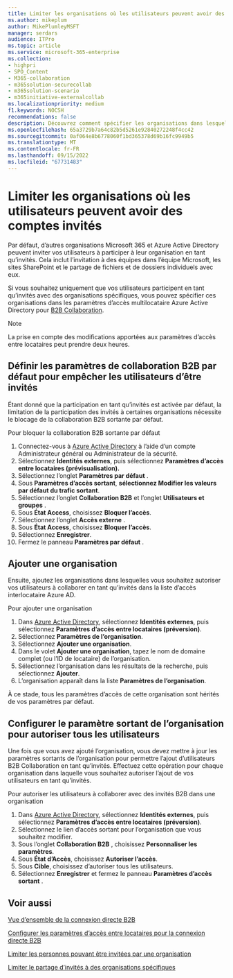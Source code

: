 ```yaml
---
title: Limiter les organisations où les utilisateurs peuvent avoir des comptes invités
ms.author: mikeplum
author: MikePlumleyMSFT
manager: serdars
audience: ITPro
ms.topic: article
ms.service: microsoft-365-enterprise
ms.collection:
- highpri
- SPO_Content
- M365-collaboration
- m365solution-securecollab
- m365solution-scenario
- m365initiative-externalcollab
ms.localizationpriority: medium
f1.keywords: NOCSH
recommendations: false
description: Découvrez comment spécifier les organisations dans lesquelles vos utilisateurs peuvent avoir des comptes invités.
ms.openlocfilehash: 65a3729b7a64c82b5d5261e92840272248f4cc42
ms.sourcegitcommit: 0af064e8b6778060f1bd365378d69b16fc9949b5
ms.translationtype: MT
ms.contentlocale: fr-FR
ms.lasthandoff: 09/15/2022
ms.locfileid: "67731483"
---
```

# <a name="limit-organizations-where-users-can-have-guest-accounts"></a>Limiter les organisations où les utilisateurs peuvent avoir des comptes invités

Par défaut, d’autres organisations Microsoft 365 et Azure Active Directory peuvent inviter vos utilisateurs à participer à leur organisation en tant qu’invités. Cela inclut l’invitation à des équipes dans l’équipe Microsoft, les sites SharePoint et le partage de fichiers et de dossiers individuels avec eux.

Si vous souhaitez uniquement que vos utilisateurs participent en tant qu’invités avec des organisations spécifiques, vous pouvez spécifier ces organisations dans les paramètres d’accès multilocataire Azure Active Directory pour [B2B Collaboration](/azure/active-directory/external-identities/what-is-b2b).

> [!NOTE]
> La prise en compte des modifications apportées aux paramètres d’accès entre locataires peut prendre deux heures.

## <a name="set-the-default-b2b-collaboration-settings-to-block-users-from-being-guests"></a>Définir les paramètres de collaboration B2B par défaut pour empêcher les utilisateurs d’être invités

Étant donné que la participation en tant qu’invités est activée par défaut, la limitation de la participation des invités à certaines organisations nécessite le blocage de la collaboration B2B sortante par défaut.

Pour bloquer la collaboration B2B sortante par défaut
1. Connectez-vous à [Azure Active Directory](https://aad.portal.azure.com) à l’aide d’un compte Administrateur général ou Administrateur de la sécurité.
1. Sélectionnez **Identités externes**, puis sélectionnez **Paramètres d’accès entre locataires (prévisualisation).**
1. Sélectionnez l’onglet **Paramètres par défaut** .
1. Sous **Paramètres d’accès sortant**, **sélectionnez Modifier les valeurs par défaut du trafic sortant**.
1. Sélectionnez l’onglet **Collaboration B2B** et l’onglet **Utilisateurs et groupes** .
1. Sous **État Access**, choisissez **Bloquer l’accès**.
1. Sélectionnez l’onglet **Accès externe** .
1. Sous **État Access**, choisissez **Bloquer l’accès**.
1. Sélectionnez **Enregistrer**.
1. Fermez le panneau **Paramètres par défaut** .

## <a name="add-an-organization"></a>Ajouter une organisation

Ensuite, ajoutez les organisations dans lesquelles vous souhaitez autoriser vos utilisateurs à collaborer en tant qu’invités dans la liste d’accès interlocataire Azure AD.

Pour ajouter une organisation
1. Dans [Azure Active Directory](https://aad.portal.azure.com), sélectionnez **Identités externes**, puis sélectionnez **Paramètres d’accès entre locataires (préversion)**.
1. Sélectionnez **Paramètres de l’organisation**.
1. Sélectionnez **Ajouter une organisation**.
1. Dans le volet **Ajouter une organisation**, tapez le nom de domaine complet (ou l’ID de locataire) de l’organisation.
1. Sélectionnez l’organisation dans les résultats de la recherche, puis sélectionnez **Ajouter**.
1. L’organisation apparaît dans la liste **Paramètres de l’organisation**.

À ce stade, tous les paramètres d’accès de cette organisation sont hérités de vos paramètres par défaut.

## <a name="configure-the-organizations-outbound-setting-to-allow-all-users"></a>Configurer le paramètre sortant de l’organisation pour autoriser tous les utilisateurs

Une fois que vous avez ajouté l’organisation, vous devez mettre à jour les paramètres sortants de l’organisation pour permettre l’ajout d’utilisateurs B2B Collaboration en tant qu’invités. Effectuez cette opération pour chaque organisation dans laquelle vous souhaitez autoriser l’ajout de vos utilisateurs en tant qu’invités.

Pour autoriser les utilisateurs à collaborer avec des invités B2B dans une organisation
1. Dans [Azure Active Directory](https://aad.portal.azure.com), sélectionnez **Identités externes**, puis sélectionnez **Paramètres d’accès entre locataires (préversion)**.
1. Sélectionnez le lien d’accès sortant pour l’organisation que vous souhaitez modifier.
1. Sous l’onglet **Collaboration B2B** , choisissez **Personnaliser les paramètres**.
1. Sous **État d’Accès**, choisissez **Autoriser l’accès**.
1. Sous **Cible**, choisissez d’autoriser tous les utilisateurs.
1. Sélectionnez **Enregistrer** et fermez le panneau **Paramètres d’accès sortant** .

## <a name="related-topics"></a>Voir aussi

[Vue d’ensemble de la connexion directe B2B](/azure/active-directory/external-identities/b2b-direct-connect-overview)

[Configurer les paramètres d’accès entre locataires pour la connexion directe B2B](/azure/active-directory/external-identities/cross-tenant-access-settings-b2b-direct-connect)

[Limiter les personnes pouvant être invitées par une organisation](limit-invitations-from-specific-organization.md)

[Limiter le partage d’invités à des organisations spécifiques](limit-guest-sharing-to-specific-organization.md)